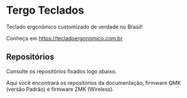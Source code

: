 # Tergo Teclados

Teclado ergonômico customizado de verdade no Brasil!

Conheça em https://tecladoergonomico.com.br

## Repositórios

Consulte os repositórios fixados logo abaixo.

Aqui você encontrará os repositórios da documentação, firmware QMK (versão Padrão) e firmware ZMK (Wireless).
